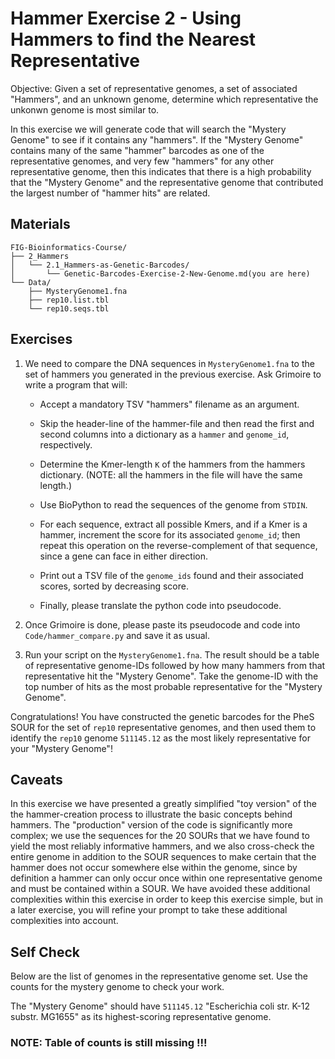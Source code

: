 # Hammer Exercise 2 - Using Hammers to find the Nearest Representative

Objective: Given a set of representative genomes,  a set of associated "Hammers", and an unknown genome, determine which representative the unkonwn genome is most similar to.

In this exercise we will generate code that will search the "Mystery Genome" to see if it contains any "hammers". If the "Mystery Genome" contains many of the same "hammer" barcodes as one of the representative genomes, and very few "hammers" for any other representative genome, then this indicates that there is a high probability that the "Mystery Genome" and the representative genome that contributed the largest number of "hammer hits" are related.

## Materials

```
FIG-Bioinformatics-Course/
├── 2_Hammers 
│   └── 2.1_Hammers-as-Genetic-Barcodes/
│       └── Genetic-Barcodes-Exercise-2-New-Genome.md(you are here)
└── Data/
    ├── MysteryGenome1.fna
    ├── rep10.list.tbl
    └── rep10.seqs.tbl
```

## Exercises

1. We need to compare the DNA sequences in `MysteryGenome1.fna` to the set of hammers
you generated in the previous exercise. Ask Grimoire to write a program that will:

    * Accept a mandatory TSV "hammers" filename as an argument.

    * Skip the header-line of the hammer-file and then read the first and second columns into a dictionary as a `hammer` and `genome_id`, respectively.

    * Determine the Kmer-length `K` of the hammers from the hammers dictionary.
        (NOTE: all the hammers in the file will have the same length.)

    * Use BioPython to read the sequences of the genome from `STDIN`.

    * For each sequence, extract all possible Kmers, and if a Kmer is a hammer, increment the score for its associated `genome_id`; then repeat this operation on the reverse-complement of that sequence, since a gene can face in either direction.

    * Print out a TSV file of the `genome_ids` found and their associated scores, sorted by decreasing score.
    
    * Finally, please translate the python code into pseudocode.

2. Once Grimoire is done, please paste its pseudocode and code into `Code/hammer_compare.py` and save it as usual.

3. Run your script on the `MysteryGenome1.fna`. The result should be a table of representative genome-IDs followed by how many hammers from that representative hit the "Mystery Genome". Take the genome-ID with the top number of hits as the most probable representative for the "Mystery Genome".


Congratulations! You have constructed the genetic barcodes for the PheS SOUR for the set of `rep10` representative genomes, and then used them to identify the `rep10` genome `511145.12` as the most likely representative for your "Mystery Genome"!

## Caveats

In this exercise we have presented a greatly simplified "toy version" of the the hammer-creation process to illustrate the basic concepts behind hammers. The "production" version of the code is significantly more complex; we use the sequences for the 20 SOURs that we have found to yield the most reliably informative hammers, and we also cross-check the entire genome in addition to the SOUR sequences to make certain that the hammer does not occur somewhere else within the genome, since by definition a hammer can only occur once within one representative genome and must be contained within a SOUR. We have avoided these additional complexities within this exercise in order to keep this exercise simple, but in a later exercise, you will refine your prompt to take these additional complexities into account.


## Self Check

Below are the list of genomes in the representative genome set. Use the counts for the mystery genome to check your work.

The "Mystery Genome" should have `511145.12` "Escherichia coli str. K-12 substr. MG1655" as its highest-scoring representative genome.

### NOTE: Table of counts is still missing !!!